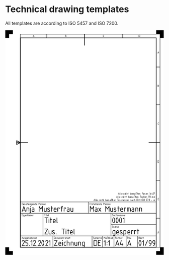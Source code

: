 # Technical drawing templates

All templates are according to ISO 5457 and ISO 7200.

![A4 Portrait Template](./media/a4portrait.png)
